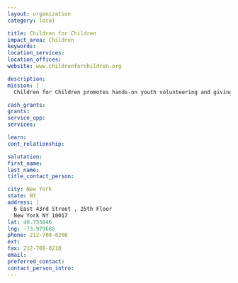 ```yaml
---
layout: organization
category: local

title: Children for Children
impact_area: Children
keywords: 
location_services: 
location_offices: 
website: www.childrenforchildren.org

description: 
mission: |
  Children for Children promotes hands-on youth volunteering and giving programs which teach and instill the value of community involvement and civic engagement in children from all backgrounds beginning at a young age, with an emphasis on providing resources to underserved schools.

cash_grants: 
grants: 
service_opp: 
services: 

learn: 
cont_relationship: 

salutation: 
first_name: 
last_name: 
title_contact_person: 

city: New York
state: NY
address: |
  6 East 43rd Street , 25th Floor  
  New York NY 10017
lat: 40.753846
lng: -73.979686
phone: 212-708-0200
ext: 
fax: 212-708-0210
email: 
preferred_contact: 
contact_person_intro: 
---
```


